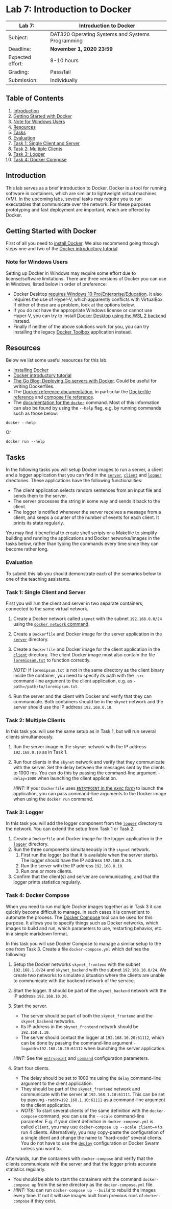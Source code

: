 # Lab 7: Introduction to Docker

| Lab 7: | Introduction to Docker |
| ---------------------    | --------------------- |
| Subject:                 | DAT320 Operating Systems and Systems Programming |
| Deadline:                | **November 1, 2020 23:59** |
| Expected effort:         | 8-10 hours |
| Grading:                 | Pass/fail |
| Submission:              | Individually |

## Table of Contents

1. [Introduction](#introduction)
2. [Getting Started with Docker](#getting-started-with-docker)
3. [Note for Windows Users](#note-for-windows-users)
4. [Resources](#resources)
5. [Tasks](#tasks)
6. [Evaluation](#evaluation)
7. [Task 1: Single Client and Server](#task-1-single-client-and-server)
8. [Task 2: Multiple Clients](#task-2-multiple-clients)
9. [Task 3: Logger](#task-3-logger)
10. [Task 4: Docker Compose](#task-4-docker-compose)

## Introduction

This lab serves as a brief introduction to Docker.
Docker is a tool for running software in containers, which are similar to lightweight virtual machines (VM).
In the upcoming labs, several tasks may require you to run executables that communicate over the network.
For these purposes prototyping and fast deployment are important, which are offered by Docker.

## Getting Started with Docker

First of all you need to [install Docker](https://docs.docker.com/get-docker/).
We also recommend going through steps one and two of the [Docker introductory tutorial](https://docs.docker.com/get-started/).

### Note for Windows Users

Setting up Docker  in Windows may require some effort due to license/software limitations.
There are three versions of Docker you can use in Windows, listed below in order of preference:

- Docker Desktop [requires Windows 10 Pro/Enterprise/Education](https://docs.docker.com/docker-for-windows/install/#system-requirements).
  It also requires the use of Hyper-V, which apparently conflicts with VirtualBox.
  If either of these are a problem, look at the options below.
- If you do not have the appropriate Windows license or cannot use Hyper-V, you can try to install [Docker Desktop using the WSL 2 backend](https://docs.docker.com/docker-for-windows/wsl/) instead.
- Finally if neither of the above solutions work for you, you can try installing the legacy [Docker Toolbox](https://docs.docker.com/toolbox/toolbox_install_windows/) application instead.

## Resources

Below we list some useful resources for this lab.

- [Installing Docker](https://docs.docker.com/get-docker/)
- [Docker introductory tutorial](https://docs.docker.com/get-started/)
- [The Go Blog: Deploying Go servers with Docker](https://blog.golang.org/docker).
  Could be useful for writing Dockerfiles.
- The [Docker reference documentation](https://docs.docker.com/reference/), in particular the [Dockerfile reference](https://docs.docker.com/engine/reference/builder/) and [compose file reference](https://docs.docker.com/compose/compose-file/).
- The [documentation for the `docker`](https://docs.docker.com/engine/reference/commandline/docker/) command.
  Most of this information can also be found by using the `--help` flag, e.g. by running commands such as those below:

```console
docker --help
```

Or

```console
docker run --help
```

## Tasks

In the following tasks you will setup Docker images to run a server, a client and a logger application that you can find in the [`server`](./server), [`client`](./client) and [`logger`](./logger) directories.
These applications have the following functionalities:

- The client application selects random sentences from an input file and sends them to the server.
- The server processes the string in some way and sends it back to the client.
- The logger is notified whenever the server receives a message from a client, and keeps a counter of the number of events for each client.
  It prints its state regularly.

You may find it beneficial to create shell scripts or a Makefile to simplify building and running the applications and Docker networks/images in the tasks below, rather than typing the commands every time since they can become rather long.

### Evaluation

To submit this lab you should demonstrate each of the scenarios below to one of the teaching assistants.

### Task 1: Single Client and Server

First you will run the client and server in two separate containers, connected to the same virtual network.

1. Create a Docker network called `skynet` with the subnet `192.168.0.0/24` using the [`docker network` command](https://docs.docker.com/engine/reference/commandline/network/).
2. Create a `Dockerfile` and Docker image for the server application in the [`server`](./server) directory.
3. Create a `Dockerfile` and Docker image for the client application in the [`client`](./client) directory.
   The client Docker image must also contain the file [`loremipsum.txt`](./client/loremipsum.txt) to function correctly.

   *NOTE:* If `loremipsum.txt` is not in the same directory as the client binary inside the container, you need to specify its path with the `-src` command-line argument to the client application, e.g. as `-path=/path/to/loremipsum.txt`.

4. Run the server and the client with Docker and verify that they can communicate.
   Both containers should be in the `skynet` network and the server should use the IP address `192.168.0.10`.

### Task 2: Multiple Clients

In this task you will use the same setup as in Task 1, but will run several clients simultaneously.

1. Run the server image in the `skynet` network with the IP address `192.168.0.10` as in Task 1.
2. Run four clients in the `skynet` network and verify that they communicate with the server.
   Set the delay between the messages sent by the clients to 1000 ms.
   You can do this by passing the command-line argument `-delay=1000` when launching the client application.

   *HINT:* If your `Dockerfile` uses [`ENTRYPOINT` in the *exec form*](https://docs.docker.com/engine/reference/builder/#entrypoint) to launch the application, you can pass command-line arguments to the Docker image when using the `docker run` command.

### Task 3: Logger

In this task you will add the logger component from the [`logger`](./logger) directory to the network.
You can extend the setup from Task 1 or Task 2.

1. Create a `Dockerfile` and Docker image for the logger application in the [`logger`](./logger) directory.
2. Run the three components simultaneously in the `skynet` network.
   1. First run the logger (so that it is available when the server starts).
      The logger should have the IP address `192.168.0.20`.
   2. Run the server with the IP address `192.168.0.10`.
   3. Run one or more clients.
3. Confirm that the client(s) and server are communicating, and that the logger prints statistics regularly.

### Task 4: Docker Compose

When you need to run multiple Docker images together as in Task 3 it can quickly become difficult to manage.
In such cases it is convenient to automate the process.
The [Docker Compose](https://docs.docker.com/compose/) tool can be used for this purpose.
It allows you to specify things such as Docker networks, which images to build and run, which parameters to use, restarting behavior, etc. in a simple markdown format.

In this task you will use Docker Compose to manage a similar setup to the one from Task 3.
Create a file `docker-compose.yml` which defines the following:

1. Setup the Docker networks `skynet_frontend` with the subnet `192.168.1.0/24` and `skynet_backend` with the subnet `192.168.10.0/24`.
   We create two networks to simulate a situation where the clients are unable to communicate with the backend network of the service.
2. Start the logger.
   It should be part of the `skynet_backend` network with the IP address `192.168.10.20`.
3. Start the server.
   - The server should be part of both the `skynet_frontend` and the `skynet_backend` networks.
   - Its IP address in the `skynet_frontend` network should be `192.168.1.10`.
   - The server should contact the logger at `192.168.10.20:61112`, which can be done by passing the command-line argument `-logaddr=192.168.10.20:61112` when launching the server application.

   *HINT:* See the [`entrypoint`](https://docs.docker.com/compose/compose-file/#entrypoint) and [`command`](https://docs.docker.com/compose/compose-file/#command) configuration parameters.

4. Start four clients.
   - The delay should be set to 1000 ms using the `delay` command-line argument to the client application.
   - They should be part of the `skynet_frontend` network and communicate with the server at `192.168.1.10:61111`.
   This can be set by passing `-raddr=192.168.1.10:61111` as a command-line argument to the client application.
   - *NOTE:* To start several clients of the same definition with the `docker-compose` command, you can use the `--scale` command-line parameter.
   E.g. if your client definition in `docker-compose.yml` is called `client`, you may use `docker-compose up --scale client=4` to run 4 clients.
   Alternatively, you may copy-paste the configuration of a single client and change the name to "hard-code" several clients.
   You do not have to use the [`deploy`](https://docs.docker.com/compose/compose-file/#deploy) configuration or Docker Swarm unless you want to.

Afterwards, run the containers with `docker-compose` and verify that the clients communicate with the server and that the logger prints accurate statistics regularly.

- You should be able to start the containers with the command `docker-compose up` from the same directory as the `docker-compose.yml` file.
- *HINT:* You can run `docker-compose up --build` to rebuild the images every time.
  If not it will use images built from previous runs of `docker-compose` if they exist.
